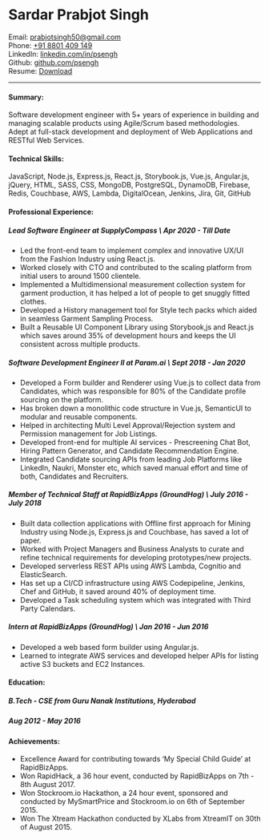 Sardar Prabjot Singh
====================

Email: <prabjotsingh50@gmail.com>\
Phone: [+91 8801 409 149](tel:+918801409149)\
LinkedIn: [linkedin.com/in/psengh](https://linkedin.com/in/psengh)\
Github: [github.com/psengh](https://github.com/psengh)\
Resume: [Download](https://docs.google.com/document/d/1WIaKoFdG-lvNCSEYQFbrA2OuMZ3ALsHFVEimBpadyJ8/export?format=pdf)

* * *

#### Summary:

 Software development engineer with 5+ years of experience in building and managing scalable products using Agile/Scrum based methodologies. Adept at full-stack development and deployment of Web Applications and RESTful Web Services.

#### Technical Skills:

JavaScript, Node.js, Express.js, React.js, Storybook.js, Vue.js, Angular.js, jQuery, HTML, SASS, CSS, MongoDB, PostgreSQL, DynamoDB, Firebase, Redis, Couchbase, AWS, Lambda, DigitalOcean, Jenkins, Jira, Git, GitHub

#### Professional Experience:

#####  Lead Software Engineer at SupplyCompass \ Apr 2020 - Till Date

*   Led the front-end team to implement complex and innovative UX/UI from the Fashion Industry using React.js.
*   Worked closely with CTO and contributed to the scaling platform from initial users to around 1500 clientele.
*   Implemented a Multidimensional measurement collection system for garment production, it has helped a lot of people to get snuggly fitted clothes.
*   Developed a History management tool for Style tech packs which aided in seamless Garment Sampling Process.
*   Built a Reusable UI Component Library using Storybook,js and React.js which saves around 35% of development hours and keeps the UI consistent across multiple products.

#####  Software Development Engineer II at Param.ai \ Sept 2018 - Jan 2020

*   Developed a Form builder and Renderer using Vue.js to collect data from Candidates, which was responsible for 80% of the Candidate profile sourcing on the platform.
*   Has broken down a monolithic code structure in Vue.js, SemanticUI to modular and reusable components.
*   Helped in architecting Multi Level Approval/Rejection system and Permission management for Job Listings.
*   Developed front-end for multiple AI services \- Prescreening Chat Bot, Hiring Pattern Generator, and Candidate Recommendation Engine.
*   Integrated Candidate sourcing APIs from leading Job Platforms like LinkedIn, Naukri, Monster etc, which saved manual effort and time of both, Candidates and Recruiters.

#####  Member of Technical Staff at RapidBizApps (GroundHog) \ July 2016 - July 2018

*   Built data collection applications with Offline first approach for Mining Industry using Node.js, Express.js and Couchbase, has saved a lot of paper.
*   Worked with Project Managers and Business Analysts to curate and refine technical requirements for developing prototypes/new projects.
*   Developed serverless REST APIs using AWS Lambda, Cognitio and ElasticSearch.
*   Has set up a CI/CD infrastructure using AWS Codepipeline, Jenkins, Chef and GitHub, it saved around 40% of deployment time.
*   Developed a Task scheduling system which was integrated with Third Party Calendars.

#####  Intern at RapidBizApps (GroundHog) \ Jan 2016 - Jun 2016

*   Developed a web based form builder using Angular.js.
*   Learned to integrate AWS services and developed helper APIs for listing active S3 buckets and EC2 Instances.

#### Education:

#####  B.Tech - CSE from Guru Nanak Institutions, Hyderabad 
##### Aug 2012 - May 2016

#### Achievements:

*   Excellence Award for contributing towards ‘My Special Child Guide’ at RapidBizApps.
*   Won RapidHack, a 36 hour event, conducted by RapidBizApps on 7th - 8th August 2017.
*   Won Stockroom.io Hackathon, a 24 hour event, sponsored and conducted by MySmartPrice and Stockroom.io on 6th of September 2015.
*   Won The Xtream Hackathon conducted by XLabs from XtreamIT on 30th of August 2015.
